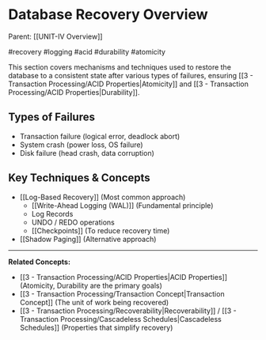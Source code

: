 # Database Recovery Overview

Parent: [[UNIT-IV Overview]]

#recovery #logging #acid #durability #atomicity

This section covers mechanisms and techniques used to restore the database to a consistent state after various types of failures, ensuring [[3 - Transaction Processing/ACID Properties|Atomicity]] and [[3 - Transaction Processing/ACID Properties|Durability]].

## Types of Failures

*   Transaction failure (logical error, deadlock abort)
*   System crash (power loss, OS failure)
*   Disk failure (head crash, data corruption)

## Key Techniques & Concepts

*   [[Log-Based Recovery]] (Most common approach)
    *   [[Write-Ahead Logging (WAL)]] (Fundamental principle)
    *   Log Records
    *   UNDO / REDO operations
    *   [[Checkpoints]] (To reduce recovery time)
*   [[Shadow Paging]] (Alternative approach)

---
**Related Concepts:**
*   [[3 - Transaction Processing/ACID Properties|ACID Properties]] (Atomicity, Durability are the primary goals)
*   [[3 - Transaction Processing/Transaction Concept|Transaction Concept]] (The unit of work being recovered)
*   [[3 - Transaction Processing/Recoverability|Recoverability]] / [[3 - Transaction Processing/Cascadeless Schedules|Cascadeless Schedules]] (Properties that simplify recovery) 